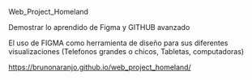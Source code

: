 Web_Project_Homeland

Demostrar lo aprendido de Figma y GITHUB avanzado

El uso de FIGMA como herramienta de diseño para sus diferentes visualizaciones (Telefonos grandes o chicos, Tabletas, computadoras)

https://brunonaranjo.github.io/web_project_homeland/
